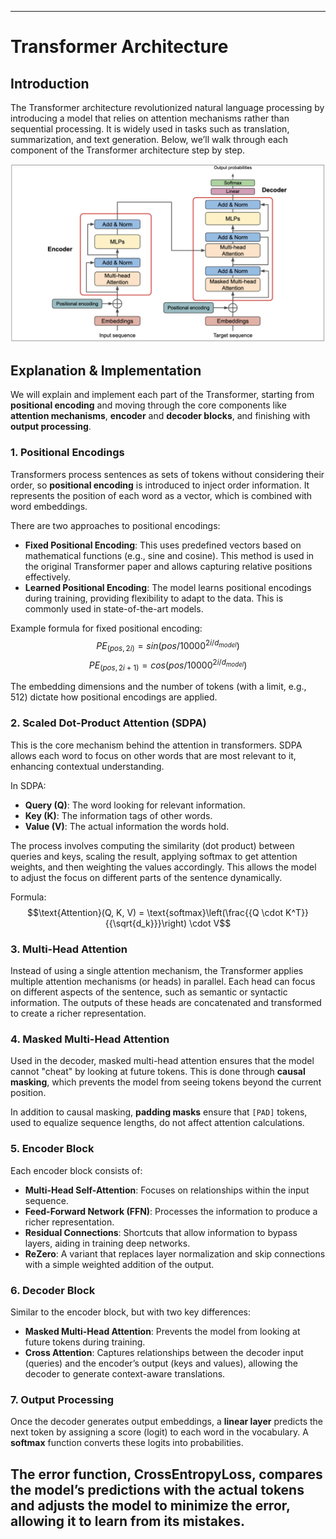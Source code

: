 
---

# Transformer Architecture

## Introduction
The Transformer architecture revolutionized natural language processing by introducing a model that relies on attention mechanisms rather than sequential processing. It is widely used in tasks such as translation, summarization, and text generation. Below, we’ll walk through each component of the Transformer architecture step by step.

![Transformer](assets/transformer.png)

## **Explanation & Implementation**

We will explain and implement each part of the Transformer, starting from **positional encoding** and moving through the core components like **attention mechanisms**, **encoder** and **decoder blocks**, and finishing with **output processing**.

### 1. **Positional Encodings**
Transformers process sentences as sets of tokens without considering their order, so **positional encoding** is introduced to inject order information. It represents the position of each word as a vector, which is combined with word embeddings.

There are two approaches to positional encodings:

- **Fixed Positional Encoding**: This uses predefined vectors based on mathematical functions (e.g., sine and cosine). This method is used in the original Transformer paper and allows capturing relative positions effectively.
- **Learned Positional Encoding**: The model learns positional encodings during training, providing flexibility to adapt to the data. This is commonly used in state-of-the-art models.

Example formula for fixed positional encoding:
$$PE_{(pos,2i)} = sin(pos / 10000^{2i / d_{model}})$$
$$PE_{(pos,2i+1)} = cos(pos / 10000^{2i / d_{model}})$$

The embedding dimensions and the number of tokens (with a limit, e.g., 512) dictate how positional encodings are applied.

### 2. **Scaled Dot-Product Attention (SDPA)**
This is the core mechanism behind the attention in transformers. SDPA allows each word to focus on other words that are most relevant to it, enhancing contextual understanding.

In SDPA:
- **Query (Q)**: The word looking for relevant information.
- **Key (K)**: The information tags of other words.
- **Value (V)**: The actual information the words hold.

The process involves computing the similarity (dot product) between queries and keys, scaling the result, applying softmax to get attention weights, and then weighting the values accordingly. This allows the model to adjust the focus on different parts of the sentence dynamically.

Formula:
$$\text{Attention}(Q, K, V) = \text{softmax}\left(\frac{{Q \cdot K^T}}{{\sqrt{d_k}}}\right) \cdot V$$

### 3. **Multi-Head Attention**
Instead of using a single attention mechanism, the Transformer applies multiple attention mechanisms (or heads) in parallel. Each head can focus on different aspects of the sentence, such as semantic or syntactic information. The outputs of these heads are concatenated and transformed to create a richer representation.

### 4. **Masked Multi-Head Attention**
Used in the decoder, masked multi-head attention ensures that the model cannot "cheat" by looking at future tokens. This is done through **causal masking**, which prevents the model from seeing tokens beyond the current position.

In addition to causal masking, **padding masks** ensure that `[PAD]` tokens, used to equalize sequence lengths, do not affect attention calculations.

### 5. **Encoder Block**
Each encoder block consists of:
- **Multi-Head Self-Attention**: Focuses on relationships within the input sequence.
- **Feed-Forward Network (FFN)**: Processes the information to produce a richer representation.
- **Residual Connections**: Shortcuts that allow information to bypass layers, aiding in training deep networks.
- **ReZero**: A variant that replaces layer normalization and skip connections with a simple weighted addition of the output.

### 6. **Decoder Block**
Similar to the encoder block, but with two key differences:
- **Masked Multi-Head Attention**: Prevents the model from looking at future tokens during training.
- **Cross Attention**: Captures relationships between the decoder input (queries) and the encoder’s output (keys and values), allowing the decoder to generate context-aware translations.

### 7. **Output Processing**
Once the decoder generates output embeddings, a **linear layer** predicts the next token by assigning a score (logit) to each word in the vocabulary. A **softmax** function converts these logits into probabilities.

The error function, **CrossEntropyLoss**, compares the model’s predictions with the actual tokens and adjusts the model to minimize the error, allowing it to learn from its mistakes.
---
